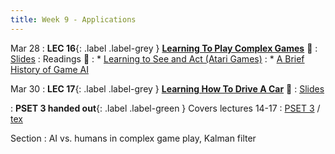 ```yaml
---
title: Week 9 - Applications
---
```


Mar 28
: **LEC 16**{: .label .label-grey } **[Learning To Play Complex Games](https://harvard.hosted.panopto.com/Panopto/Pages/Viewer.aspx?id=01835437-61ee-4a81-83eb-ae2b01612502)** 🎥
  : [Slides](https://canvas.harvard.edu/files/14629500/download?download_frd=1)
: Readings 📖
: * [Learning to See and Act (Atari Games)](https://canvas.harvard.edu/files/14620021/download?download_frd=1)
: * [A Brief History of Game AI](https://www.andreykurenkov.com/writing/ai/a-brief-history-of-game-ai/)

Mar 30
: **LEC 17**{: .label .label-grey } **[Learning How To Drive A Car](https://harvard.hosted.panopto.com/Panopto/Pages/Viewer.aspx?id=3847632c-49d8-47aa-a204-ae2b0161251e)** 🎥
  : [Slides](https://canvas.harvard.edu/files/14647593/download?download_frd=1)

: **PSET 3 handed out**{: .label .label-green } Covers lectures 14-17
  : [PSET 3](https://canvas.harvard.edu/files/14655618/download?download_frd=1) / [tex](https://canvas.harvard.edu/files/14655619/download?download_frd=1)

Section
: AI vs. humans in complex game play, Kalman filter

